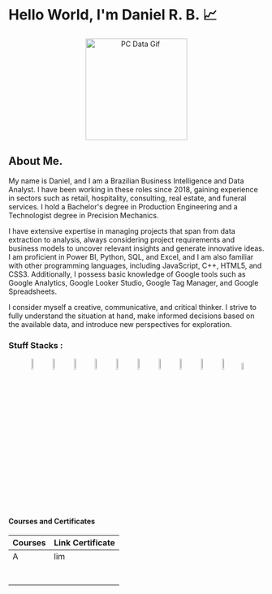 
# Hello World, I'm Daniel R. B. 📈

<link rel="stylesheet"  href = "style.css">

<p align = center>
    <img src = "https://media.tenor.com/2unHkuoMLhcAAAAM/data-code.gif" alt = "PC Data Gif" width = 200>
</p>


## About Me. 

My name is Daniel, and I am a Brazilian Business Intelligence and Data Analyst. I have been working in these roles since 2018, gaining experience in sectors such as retail, hospitality, consulting, real estate, and funeral services. I hold a Bachelor's degree in Production Engineering and a Technologist degree in Precision Mechanics.

I have extensive expertise in managing projects that span from data extraction to analysis, always considering project requirements and business models to uncover relevant insights and generate innovative ideas. I am proficient in Power BI, Python, SQL, and Excel, and I am also familiar with other programming languages, including JavaScript, C++, HTML5, and CSS3. Additionally, I possess basic knowledge of Google tools such as Google Analytics, Google Looker Studio, Google Tag Manager, and Google Spreadsheets.

I consider myself a creative, communicative, and critical thinker. I strive to fully understand the situation at hand, make informed decisions based on the available data, and introduce new perspectives for exploration.

### Stuff Stacks :


<div display = flex align = center justify-content = space-between>
    <img width = 7.5%  src="https://cdn.jsdelivr.net/gh/devicons/devicon@latest/icons/python/python-original-wordmark.svg" />
    <img width = 7.5%  src="https://cdn.jsdelivr.net/gh/devicons/devicon@latest/icons/pandas/pandas-original-wordmark.svg" />
    <img width = 7.5%  src="https://cdn.jsdelivr.net/gh/devicons/devicon@latest/icons/numpy/numpy-original-wordmark.svg" />
    <img width = 7.5%  src="https://cdn.jsdelivr.net/gh/devicons/devicon@latest/icons/matplotlib/matplotlib-original-wordmark.svg" />
    <img width = 7.5%  src="https://cdn.jsdelivr.net/gh/devicons/devicon@latest/icons/scikitlearn/scikitlearn-original.svg" />
    <img width = 7.5%  src="https://cdn.jsdelivr.net/gh/devicons/devicon@latest/icons/microsoftsqlserver/microsoftsqlserver-plain-wordmark.svg" />
    <img width = 7.5%  src="https://cdn.jsdelivr.net/gh/devicons/devicon@latest/icons/mysql/mysql-original-wordmark.svg" />
    <img width = 7.5%  src="https://cdn.jsdelivr.net/gh/devicons/devicon@latest/icons/jupyter/jupyter-original-wordmark.svg" />
    <img width = 7.5%  src="https://cdn.jsdelivr.net/gh/devicons/devicon@latest/icons/vscode/vscode-original.svg" />
    <img width = 7.5%  src="https://cdn.jsdelivr.net/gh/devicons/devicon@latest/icons/visualstudio/visualstudio-original.svg" />
    <img width = 6.0%  src="https://seeklogo.com/images/P/power-bi-icon-logo-E1B451ED39-seeklogo.com.png" >
</div>

#### Courses and Certificates

|Courses      |Link Certificate |
|-------------|-----------------|
|A            |lim              |
|             |                 |
|             |                 |
|             |                 |
|             |                 |
|             |                 |
|             |                 |
|             |                 |



